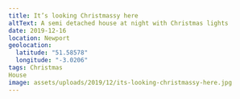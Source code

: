 ```yaml
---
title: It’s looking Christmassy here
altText: A semi detached house at night with Christmas lights
date: 2019-12-16
location: Newport
geolocation: 
  latitude: "51.58578"
  longitude: "-3.0206"
tags: Christmas
House
image: assets/uploads/2019/12/its-looking-christmassy-here.jpg
---
```

